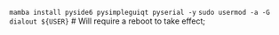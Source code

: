 `mamba install pyside6 pysimpleguiqt pyserial -y`
`sudo usermod -a -G dialout ${USER}` # Will require a reboot to take effect;